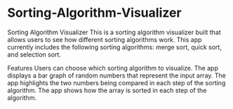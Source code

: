 # Sorting-Algorithm-Visualizer
Sorting Algorithm Visualizer
This is a sorting algorithm visualizer built that allows users to see how different sorting algorithms work. This app currently includes the following sorting algorithms: merge sort, quick sort, and selection sort.

Features
Users can choose which sorting algorithm to visualize.
The app displays a bar graph of random numbers that represent the input array.
The app highlights the two numbers being compared in each step of the sorting algorithm.
The app shows how the array is sorted in each step of the algorithm.
